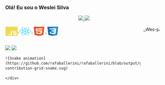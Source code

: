 ### Olá! Eu sou o Weslei Silva
<div align="center">
  <a href="https://github.com/wesleidossantos">
  <img height="180em" src="https://github-readme-stats.vercel.app/api?username=wesleidossantos&show_icons=true&theme=dark&include_all_commits=true&count_private=true"/>
  <img height="180em" src="https://github-readme-stats.vercel.app/api/top-langs/?username=wesleidossantos&layout=compact&langs_count=7&theme=dark"/>
</div>

 <div style="display: inline_block"><br>
  <img align="center" alt="Wes-Js" height="30" width="40" src="https://raw.githubusercontent.com/devicons/devicon/master/icons/javascript/javascript-plain.svg">
  <img align="center" alt="Wes-React" height="30" width="40" src="https://raw.githubusercontent.com/devicons/devicon/master/icons/react/react-original.svg">
  <img align="center" alt="Wes-HTML" height="30" width="40" src="https://raw.githubusercontent.com/devicons/devicon/master/icons/html5/html5-original.svg">
  <img align="center" alt="Wes-CSS" height="30" width="40" src="https://raw.githubusercontent.com/devicons/devicon/master/icons/css3/css3-original.svg">
  <img align="right" alt="Wes-pic" height="150" style="border-radius:50px;" src="https://www.anime-planet.com/images/characters/monkey-82737.jpg">
</div>
  
  ##
  
  <div>
     <a href = "mailto:wesleis185@gmail.com"><img src="https://img.shields.io/badge/-Gmail-%23333?style=for-the-badge&logo=gmail&logoColor=white" target="_blank"></a>
  <a href="https://www.linkedin.com/in/weslei-silva-7b8460250/" target="_blank"><img src="https://img.shields.io/badge/-LinkedIn-%230077B5?style=for-the-badge&logo=linkedin&logoColor=white" target="_blank"></a>
    
    ![Snake animation](https://github.com/rafaballerini/rafaballerini/blob/output/github-contribution-grid-snake.svg)
    
    </div>
